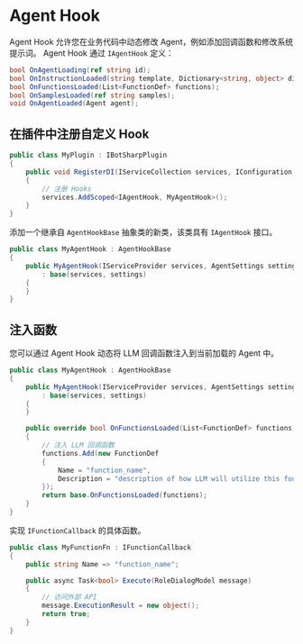 # Agent Hook
Agent Hook 允许您在业务代码中动态修改 Agent，例如添加回调函数和修改系统提示词。
Agent Hook 通过 `IAgentHook` 定义：
```csharp
bool OnAgentLoading(ref string id);
bool OnInstructionLoaded(string template, Dictionary<string, object> dict);
bool OnFunctionsLoaded(List<FunctionDef> functions);
bool OnSamplesLoaded(ref string samples);
void OnAgentLoaded(Agent agent);
```

## 在插件中注册自定义 Hook
```csharp
public class MyPlugin : IBotSharpPlugin
{
    public void RegisterDI(IServiceCollection services, IConfiguration config)
    {
        // 注册 Hooks
        services.AddScoped<IAgentHook, MyAgentHook>();
    }
}
```

添加一个继承自 `AgentHookBase` 抽象类的新类，该类具有 `IAgentHook` 接口。
```csharp
public class MyAgentHook : AgentHookBase
{
    public MyAgentHook(IServiceProvider services, AgentSettings settings) 
        : base(services, settings)
    {
    }
}
```

## 注入函数
您可以通过 Agent Hook 动态将 LLM 回调函数注入到当前加载的 Agent 中。
```csharp
public class MyAgentHook : AgentHookBase
{
    public MyAgentHook(IServiceProvider services, AgentSettings settings) 
        : base(services, settings)
    {
    }

    public override bool OnFunctionsLoaded(List<FunctionDef> functions)
    {
        // 注入 LLM 回调函数
        functions.Add(new FunctionDef
        {
            Name = "function_name",
            Description = "description of how LLM will utilize this function."
        });
        return base.OnFunctionsLoaded(functions);
    }
}
```

实现 `IFunctionCallback` 的具体函数。
```csharp
public class MyFunctionFn : IFunctionCallback
{
    public string Name => "function_name";

    public async Task<bool> Execute(RoleDialogModel message)
    {
        // 访问外部 API
        message.ExecutionResult = new object();
        return true;
    }
}
```